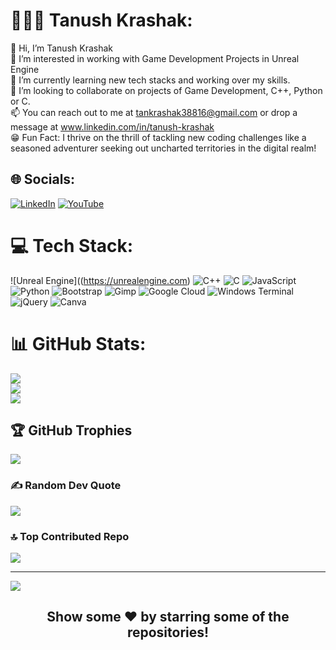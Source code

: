 # 👨🏻‍💻 Tanush Krashak:
👋 Hi, I’m Tanush Krashak<br>👀 I’m interested in working with Game Development Projects in Unreal Engine <br>🌱 I’m currently learning new tech stacks and working over my skills.<br>💞️ I’m looking to collaborate on projects of Game Development, C++, Python or C.<br>📫 You can reach out to me at tankrashak38816@gmail.com or drop a message at www.linkedin.com/in/tanush-krashak<br>😁 Fun Fact: I thrive on the thrill of tackling new coding challenges like a seasoned adventurer seeking out uncharted territories in the digital realm!


## 🌐 Socials:
[![LinkedIn](https://img.shields.io/badge/LinkedIn-%230077B5.svg?logo=linkedin&logoColor=white)](https://linkedin.com/in/tanush-krashak) [![YouTube](https://img.shields.io/badge/YouTube-%23FF0000.svg?logo=YouTube&logoColor=white)](https://youtube.com/@UCL20m-5IEUNxkLKJOhFgkrA) 

# 💻 Tech Stack:
![Unreal Engine]((https://unrealengine.com) ![C++](https://img.shields.io/badge/c++-%2300599C.svg?style=for-the-badge&logo=c%2B%2B&logoColor=white) ![C](https://img.shields.io/badge/c-%2300599C.svg?style=for-the-badge&logo=c&logoColor=white) ![JavaScript](https://img.shields.io/badge/javascript-%23323330.svg?style=for-the-badge&logo=javascript&logoColor=%23F7DF1E) ![Python](https://img.shields.io/badge/python-3670A0?style=for-the-badge&logo=python&logoColor=ffdd54) ![Bootstrap](https://img.shields.io/badge/bootstrap-%238511FA.svg?style=for-the-badge&logo=bootstrap&logoColor=white) ![Gimp](https://img.shields.io/badge/Gimp-657D8B?style=for-the-badge&logo=gimp&logoColor=FFFFFF) ![Google Cloud](https://img.shields.io/badge/GoogleCloud-%234285F4.svg?style=for-the-badge&logo=google-cloud&logoColor=white) ![Windows Terminal](https://img.shields.io/badge/Windows%20Terminal-%234D4D4D.svg?style=for-the-badge&logo=windows-terminal&logoColor=white) ![jQuery](https://img.shields.io/badge/jquery-%230769AD.svg?style=for-the-badge&logo=jquery&logoColor=white) ![Canva](https://img.shields.io/badge/Canva-%2300C4CC.svg?style=for-the-badge&logo=Canva&logoColor=white)
# 📊 GitHub Stats:
![](https://github-readme-stats.vercel.app/api?username=TanushKrashak&theme=dark&hide_border=false&include_all_commits=false&count_private=true)<br/>
![](https://github-readme-streak-stats.herokuapp.com/?user=TanushKrashak&theme=dark&hide_border=false)<br/>
![](https://github-readme-stats.vercel.app/api/top-langs/?username=TanushKrashak&theme=dark&hide_border=false&include_all_commits=false&count_private=true&layout=compact)

## 🏆 GitHub Trophies
![](https://github-profile-trophy.vercel.app/?username=TanushKrashak&theme=radical&no-frame=false&no-bg=false&margin-w=4)

### ✍️ Random Dev Quote
![](https://quotes-github-readme.vercel.app/api?type=horizontal&theme=radical)

### 🔝 Top Contributed Repo
![](https://github-contributor-stats.vercel.app/api?username=TanushKrashak&limit=5&theme=dark&combine_all_yearly_contributions=true)

---
[![](https://visitcount.itsvg.in/api?id=TanushKrashak&icon=0&color=0)](https://visitcount.itsvg.in)

<h2 align="center">Show some ❤️ by starring some of the repositories!</h2>
